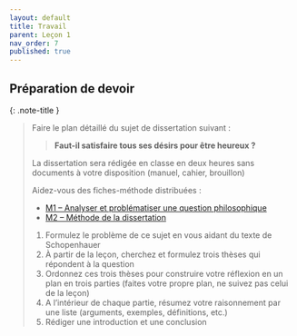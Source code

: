 ```yaml
---
layout: default
title: Travail
parent: Leçon 1
nav_order: 7
published: true
---
```

## Préparation de devoir

{: .note-title }
> Faire le plan détaillé du sujet de dissertation suivant :
>
>> **Faut-il satisfaire tous ses désirs pour être heureux ?**
>
> La dissertation sera rédigée en classe en deux heures sans documents à votre disposition (manuel, cahier, brouillon)  
>
> Aidez-vous des fiches-méthode distribuées :
> - [M1 – Analyser et problématiser une question philosophique](../Methode%201/M1-3.html) 
> - [M2 – Méthode de la dissertation](../methode%202/m2.html)
>
>1.	Formulez le problème de ce sujet en vous aidant du texte de Schopenhauer 
>2.	À partir de la leçon, cherchez et formulez trois thèses qui répondent à la question
>3.	Ordonnez ces trois thèses pour construire votre réflexion en un plan en trois parties (faites votre propre plan, ne suivez pas celui de la leçon)
>4.	A l’intérieur de chaque partie, résumez votre raisonnement par une liste (arguments, exemples, définitions, etc.)
>5.	Rédiger une introduction et une conclusion
